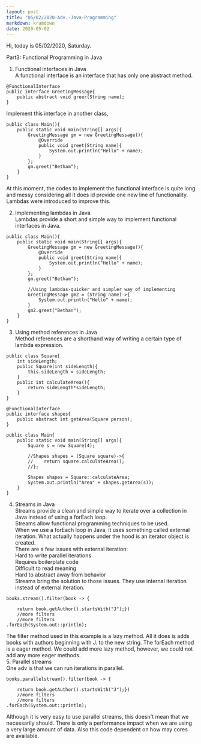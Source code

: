 ```yaml
---
layout: post
title: "05/02/2020-Adv.-Java-Programming"
markdown: kramdown
date: 2020-05-02
---
```


Hi, today is 05/02/2020, Saturday.

Part3: Functional Programming in Java  
1. Functional interfaces in Java  
A functional interface is an interface that has only one abstract method.  
```
@FunctionalInterface
public interface GreetingMessage{  
    public abstract void greer(String name);
}
```

Implement this interface in another class,  

```
public class Main(){ 
    public static void main(String[] args){  
        GreetingMessage gm = new GreetingMessage(){  
            @Override  
            public void greet(String name){
                System.out.println("Hello" + name);
            }
        };
        gm.greet("Betham");
    }
}
```
At this moment, the codes to implement the functional interface is quite long and messy considering all it does id 
provide one new line of functionality. Lambdas were introduced to improve this. 
 
2. Implementing lambdas in Java  
Lambdas provide a short and simple way to implement functional interfaces in Java.  
```
public class Main(){ 
    public static void main(String[] args){  
        GreetingMessage gm = new GreetingMessage(){  
            @Override  
            public void greet(String name){
                System.out.println("Hello" + name);
            }
        };
        gm.greet("Betham");
        
        //Using lambdas-quicker and simpler way of implementing
        GreetingMessage gm2 = (String name)->{
            System.out.println("Hello" + name);
        }
        gm2.greet("Bethan");
    }
}
```  

3. Using method references in Java  
Method references are a shorthand way of writing a certain type of lambda expression. 
 
```
public class Square{
    int sideLength;
    public Square(int sideLength){
        this.sideLength = sideLength;
    }
    public int calculateArea(){
        return sideLength*sideLength;
    }
}

@FunctionalInterface
public interface shapes{
    public abstract int getArea(Square person);
}

public class Main{
    public static void main(String[] args){
        Square s = new Square(4);
        
        //Shapes shapes = (Square square)->{
        //    return square.calculateArea();
        //};
        
        Shapes shapes = Square::calculateArea;
        System.out.println("Area" + shapes.getArea(s));
    }
}

```  
4. Streams in Java  
Streams provide a clean and simple way to iterate over a collection in Java instead of using a forEach loop.  
Streams allow functional programming techniques to be used.  
When we use a forEach loop in Java, it uses something called external iteration. What actually happens under the hood is an iterator 
object is created.  
There are a few issues with external iteration:  
Hard to write parallel iterations  
Requires boilerplate code  
Difficult to read meaning  
Hard to abstract away from behavior  
Streams bring the solution to those issues. They use internal iteration instead of external iteration.  

```
books.stream().filter(book -> {

    return book.getAuthor().startsWith("J");})
    //more filters
    //more filters
.forEach(System.out::println);

```  
The filter method used in this example is a lazy method. All it does is adds books with authors beginning with J.
to the new string. The forEach method is a eager method. We could add more lazy method, however, we could not add any more
eager methods.  
5. Parallel streams  
One adv is that we can run iterations in parallel.  
```
books.parallelstream().filter(book -> {

    return book.getAuthor().startsWith("J");})
    //more filters
    //more filters
.forEach(System.out::println);

```  
Although it is very easy to use parallel streams, this doesn't mean that we necessarily should. There is only 
a performance impact when we are using a very large amount of data. Also this code dependent on how may cores are available.


